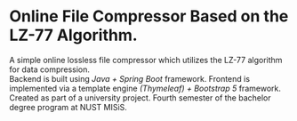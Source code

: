 # Online File Compressor Based on the LZ-77 Algorithm. 
A simple online lossless file compressor which utilizes the LZ-77 algorithm for data compression. 
<br> Backend is built using *Java + Spring Boot* framework. Frontend is implemented via a template engine *(Thymeleaf) + Bootstrap 5* framework.
<br> Created as part of a university project. Fourth semester of the bachelor degree program at NUST MISiS.
